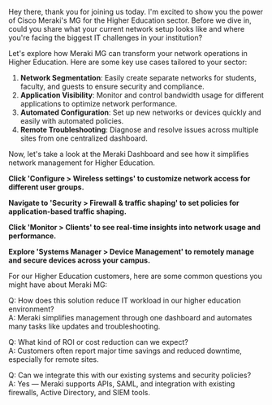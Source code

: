 Hey there, thank you for joining us today. I'm excited to show you the power of Cisco Meraki's MG for the Higher Education sector. Before we dive in, could you share what your current network setup looks like and where you're facing the biggest IT challenges in your institution?

Let's explore how Meraki MG can transform your network operations in Higher Education. Here are some key use cases tailored to your sector:

1. **Network Segmentation**: Easily create separate networks for students, faculty, and guests to ensure security and compliance.
2. **Application Visibility**: Monitor and control bandwidth usage for different applications to optimize network performance.
3. **Automated Configuration**: Set up new networks or devices quickly and easily with automated policies.
4. **Remote Troubleshooting**: Diagnose and resolve issues across multiple sites from one centralized dashboard.

Now, let's take a look at the Meraki Dashboard and see how it simplifies network management for Higher Education.

**Click 'Configure > Wireless settings' to customize network access for different user groups.**

**Navigate to 'Security > Firewall & traffic shaping' to set policies for application-based traffic shaping.**

**Click 'Monitor > Clients' to see real-time insights into network usage and performance.**

**Explore 'Systems Manager > Device Management' to remotely manage and secure devices across your campus.**

For our Higher Education customers, here are some common questions you might have about Meraki MG:

Q: How does this solution reduce IT workload in our higher education environment?  
A: Meraki simplifies management through one dashboard and automates many tasks like updates and troubleshooting.

Q: What kind of ROI or cost reduction can we expect?  
A: Customers often report major time savings and reduced downtime, especially for remote sites.

Q: Can we integrate this with our existing systems and security policies?  
A: Yes — Meraki supports APIs, SAML, and integration with existing firewalls, Active Directory, and SIEM tools.